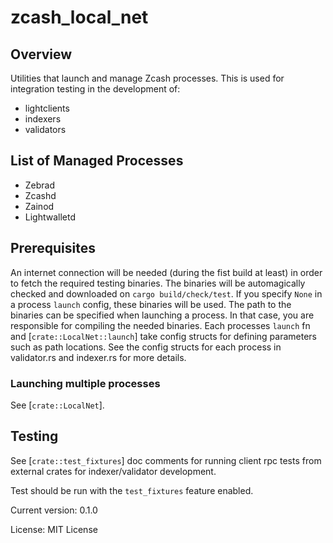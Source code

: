 # zcash_local_net

## Overview

Utilities that launch and manage Zcash processes. This is used for integration
testing in the development of:

  - lightclients
  - indexers
  - validators


## List of Managed Processes
- Zebrad
- Zcashd
- Zainod
- Lightwalletd

## Prerequisites

An internet connection will be needed (during the fist build at least) in order to fetch the required testing binaries.
The binaries will be automagically checked and downloaded on `cargo build/check/test`. If you specify `None` in a process `launch` config, these binaries will be used.
The path to the binaries can be specified when launching a process. In that case, you are responsible for compiling the needed binaries.
Each processes `launch` fn and [`crate::LocalNet::launch`] take config structs for defining parameters such as path
locations.
See the config structs for each process in validator.rs and indexer.rs for more details.

### Launching multiple processes

See [`crate::LocalNet`].

## Testing

See [`crate::test_fixtures`] doc comments for running client rpc tests from external crates for indexer/validator development.

Test should be run with the `test_fixtures` feature enabled.


Current version: 0.1.0

License: MIT License

